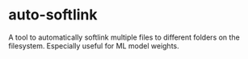 # auto-softlink
A tool to automatically softlink multiple files to different folders on the filesystem. Especially useful for ML model weights.
